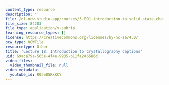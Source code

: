 ```yaml
---
content_type: resource
description: ''
file: /ol-ocw-studio-app/courses/3-091-introduction-to-solid-state-chemistry-fall-2018/R0sw85RkKCY_captions.webvtt
file_size: 84283
file_type: application/x-subrip
learning_resource_types: []
license: https://creativecommons.org/licenses/by-nc-sa/4.0/
ocw_type: OCWFile
resourcetype: Other
title: 'Lecture 18: Introduction to Crystallography captions'
uid: 69aca79a-565e-4f4e-9935-b11fa246586d
video_files:
  video_thumbnail_file: null
video_metadata:
  youtube_id: R0sw85RkKCY
---
```

